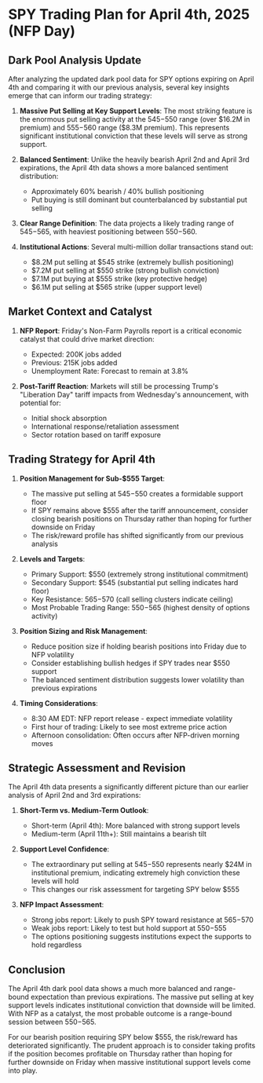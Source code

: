 # SPY Trading Plan for April 4th, 2025 (NFP Day)

## Dark Pool Analysis Update

After analyzing the updated dark pool data for SPY options expiring on April 4th and comparing it with our previous analysis, several key insights emerge that can inform our trading strategy:

1. **Massive Put Selling at Key Support Levels**: The most striking feature is the enormous put selling activity at the $545-$550 range (over $16.2M in premium) and $555-$560 range ($8.3M premium). This represents significant institutional conviction that these levels will serve as strong support.

2. **Balanced Sentiment**: Unlike the heavily bearish April 2nd and April 3rd expirations, the April 4th data shows a more balanced sentiment distribution:
   - Approximately 60% bearish / 40% bullish positioning
   - Put buying is still dominant but counterbalanced by substantial put selling

3. **Clear Range Definition**: The data projects a likely trading range of $545-$565, with heaviest positioning between $550-$560.

4. **Institutional Actions**: Several multi-million dollar transactions stand out:
   - $8.2M put selling at $545 strike (extremely bullish positioning)
   - $7.2M put selling at $550 strike (strong bullish conviction)
   - $7.1M put buying at $555 strike (key protective hedge)
   - $6.1M put selling at $565 strike (upper support level)

## Market Context and Catalyst

1. **NFP Report**: Friday's Non-Farm Payrolls report is a critical economic catalyst that could drive market direction:
   - Expected: 200K jobs added
   - Previous: 215K jobs added
   - Unemployment Rate: Forecast to remain at 3.8%

2. **Post-Tariff Reaction**: Markets will still be processing Trump's "Liberation Day" tariff impacts from Wednesday's announcement, with potential for:
   - Initial shock absorption
   - International response/retaliation assessment
   - Sector rotation based on tariff exposure

## Trading Strategy for April 4th

1. **Position Management for Sub-$555 Target**:
   - The massive put selling at $545-$550 creates a formidable support floor
   - If SPY remains above $555 after the tariff announcement, consider closing bearish positions on Thursday rather than hoping for further downside on Friday
   - The risk/reward profile has shifted significantly from our previous analysis

2. **Levels and Targets**:
   - Primary Support: $550 (extremely strong institutional commitment)
   - Secondary Support: $545 (substantial put selling indicates hard floor)
   - Key Resistance: $565-$570 (call selling clusters indicate ceiling)
   - Most Probable Trading Range: $550-$565 (highest density of options activity)

3. **Position Sizing and Risk Management**:
   - Reduce position size if holding bearish positions into Friday due to NFP volatility
   - Consider establishing bullish hedges if SPY trades near $550 support
   - The balanced sentiment distribution suggests lower volatility than previous expirations

4. **Timing Considerations**:
   - 8:30 AM EDT: NFP report release - expect immediate volatility
   - First hour of trading: Likely to see most extreme price action
   - Afternoon consolidation: Often occurs after NFP-driven morning moves

## Strategic Assessment and Revision

The April 4th data presents a significantly different picture than our earlier analysis of April 2nd and 3rd expirations:

1. **Short-Term vs. Medium-Term Outlook**: 
   - Short-term (April 4th): More balanced with strong support levels
   - Medium-term (April 11th+): Still maintains a bearish tilt

2. **Support Level Confidence**:
   - The extraordinary put selling at $545-$550 represents nearly $24M in institutional premium, indicating extremely high conviction these levels will hold
   - This changes our risk assessment for targeting SPY below $555

3. **NFP Impact Assessment**:
   - Strong jobs report: Likely to push SPY toward resistance at $565-$570
   - Weak jobs report: Likely to test but hold support at $550-$555
   - The options positioning suggests institutions expect the supports to hold regardless

## Conclusion

The April 4th dark pool data shows a much more balanced and range-bound expectation than previous expirations. The massive put selling at key support levels indicates institutional conviction that downside will be limited. With NFP as a catalyst, the most probable outcome is a range-bound session between $550-$565.

For our bearish position requiring SPY below $555, the risk/reward has deteriorated significantly. The prudent approach is to consider taking profits if the position becomes profitable on Thursday rather than hoping for further downside on Friday when massive institutional support levels come into play.
